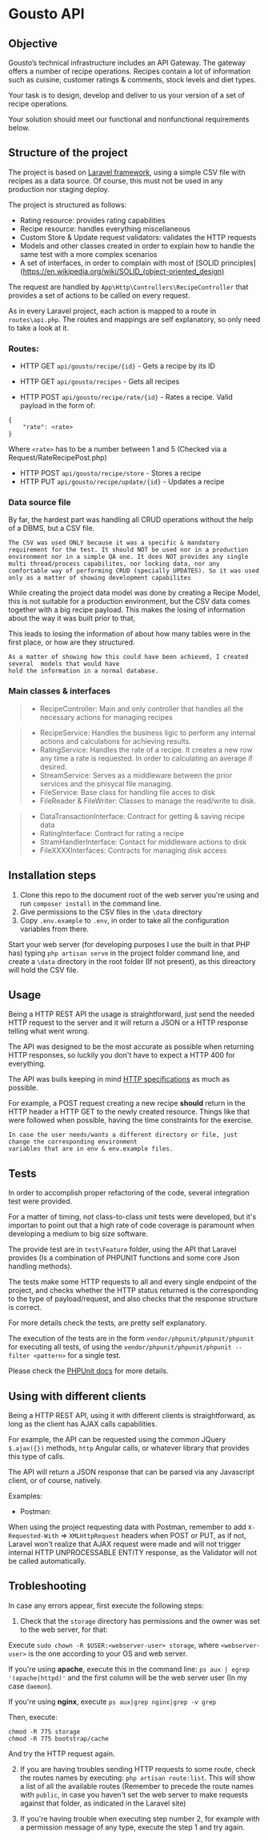 # Gousto API

## Objective

Gousto’s technical infrastructure includes an API Gateway.  The gateway offers a number of recipe operations.  Recipes contain a lot of
information such as cuisine, customer ratings & comments, stock levels and diet types.

Your task is to design, develop and deliver to us your version of a set of recipe operations.

Your solution should meet our functional and nonfunctional requirements below.


## Structure of the project

The project is based on [Laravel framework](https://laravel.com/), using a simple CSV file with recipes as a data source. 
Of course, this must not be used in any production nor staging deploy.

The project is structured as follows:

* Rating resource: provides rating capabilities
* Recipe resource: handles everything miscellaneous
* Custom Store & Update request validators: validates the HTTP requests
* Models and other classes created in order to explain how to handle the same test with a more complex scenarios
* A set of interfaces, in order to complain with most of [SOLID principles](https://en.wikipedia.org/wiki/SOLID_(object-oriented_design)

The request are handled by `App\Http\Controllers\RecipeController` that provides a set of actions to be called on every request.

As in every Laravel project, each action is mapped to a route in `routes\api.php`. The routes and mappings are self explanatory, so only need to take a look at it.

### Routes:

* HTTP GET `api/gousto/recipe/{id}` - Gets a recipe by its ID
* HTTP GET `api/gousto/recipes`  - Gets all recipes

* HTTP POST `api/gousto/recipe/rate/{id}` - Rates a recipe. Valid payload in the form of:
```
{
	"rate": <rate>
}
```
Where `<rate>` has to be a number between 1 and 5 (Checked via a Request/RateRecipePost.php)

* HTTP POST `api/gousto/recipe/store` - Stores a recipe
* HTTP PUT `api/gousto/recipe/update/{id}` - Updates a recipe

### Data source file

By far, the hardest part was handling all CRUD operations without the help of a DBMS, but a CSV file.

```
The CSV was used ONLY because it was a specific & mandatory requirement for the test. It should NOT be used nor in a production environment nor in a simple QA one. It does NOT provides any single multi thread/process capabilites, nor locking data, nor any comfortable way of performing CRUD (specially UPDATES). So it was used only as a matter of showing development capabilites
```

While creating the project data model was done by creating a Recipe Model, this is not suitable for 
a production environment, but the CSV data comes together with a big recipe payload.
This makes the losing of information about the way it was built prior to that, 

This leads to losing the information of about how many tables were in the first place, or how are they structured.

```
As a matter of showing how this could have been achieved, I created several  models that would have 
hold the information in a normal database.
```

### Main classes & interfaces

> * RecipeController: Main and only controller that handles all the necessary actions for managing recipes

> * RecipeService: Handles the business ligic to perform any internal actions and calculations for achieving results.
> * RatingService: Handles the rate of a recipe. It creates a new row any time a rate is requested. In order to calculating an average if desired.
> * StreamService: Serves as a middleware between the prior services and the phisycal file managing.
> * FileService: Base class for handling file acces to disk
> * FileReader & FileWriter: Classes to manage the read/write to disk.

> * DataTransactionInterface: Contract for getting & saving recipe data
> * RatingInterface: Contract for rating a recipe
> * StramHandlerInterface: Contact for middleware actions to disk
> * FileXXXXInterfaces: Contracts for managing disk access

## Installation steps

1. Clone this repo to the document root of the web server you're using and run `composer install` in the command line.
2. Give permissions to the CSV files in the `\data` directory
3. Copy `.env.example` to `.env`, in order to take all the configuration variables from there.

Start your web server (for developing purposes I use the built in that PHP has) typing `php artisan serve` in the project 
folder command line, and create a `\data` directory in the root folder (If not present), as this direactory will hold the CSV file.

## Usage

Being a HTTP REST API the usage is straightforward, just send the needed HTTP request to the server and it will return a JSON or a HTTP response telling what went wrong.

The API was designed to be the most accurate as possible when returning HTTP responses, so luckily you don't have to expect a HTTP 400 for everything.

The API was buils keeping in mind [HTTP specifications](https://www.w3.org/Protocols/Specs.html) as much as possible.

For example, a POST request creating a new recipe __should__ return in the HTTP header a HTTP GET to the newly created resource. Things like that were followed when possible, having the time constraints for the exercise.

```
In case the user needs/wants a different directory or file, just change the corresponding environment 
variables that are in env & env.example files.
```

## Tests

In order to accomplish proper refactoring of the code, several integration test were provided.

For a matter of timing, not class-to-class unit tests were developed, but it's importan to point out that a high rate of code coverage is paramount when developing a medium to big size software.

The provide test are in `test\Feature` folder, using the API that Laravel provides (Is a combination of PHPUNIT functions and some core Json handling methods).

The tests make some HTTP requests to all and every single endpoint of the project, and checks whether the HTTP status returned is the corresponding to the type of payload/request, and also checks that the response structure is correct.

For more details check the tests, are pretty self explanatory.

The execution of the tests are in the form `vendor/phpunit/phpunit/phpunit` for executing all tests, of using the `vendor/phpunit/phpunit/phpunit --filter <pattern>` for a single test.

Please check the [PHPUnit docs](https://phpunit.readthedocs.io/en/8.1/) for more details.


## Using with different clients

Being a HTTP REST API, using it with different clients is straightforward, as long as the client has AJAX calls capabilities.

For example, the API can be requested using the common JQuery `$.ajax({})` methods, `http` Angular calls, or whatever library that provides this type of calls.

The API will return a JSON response that can be parsed via any Javascript client, or of course, natively.

Examples:

* Postman: 

When using the project requesting data with Postman, remember to add `X-Requested-With` => `XMLHttpRequest` 
headers when POST or PUT, as if not, Laravel won't realize that AJAX request were made and will not trigger internal HTTP UNPROCESSABLE ENTITY response, as the Validator will not be called automatically.

## Trobleshooting

In case any errors appear, first execute the following steps:

1. Check that the `storage` directory has permissions and the owner was set to the web server, for that:

Execute `sudo chown -R $USER:<webserver-user> storage`, where `<webserver-user>` is the one according to 
your OS and web server. 

If you're using __apache__, execute this in the command line: `ps aux | egrep '(apache|httpd)'` and the first
column will be the web server user (In my case `daemon`).

If you're using __nginx__, execute `ps aux|grep nginx|grep -v grep`

Then, execute:
```
chmod -R 775 storage
chmod -R 775 bootstrap/cache
```
And try the HTTP request again.

2. If you are having troubles sending HTTP requests to some route, check the routes names by executing:
`php artisan route:list`. This will show a list of all the available routes (Remember to precede the route
names with `public`, in case you haven't set the web server to make requests against that folder, as indicated
in the Laravel site)

3. If you're having trouble when executing step number 2, for example with a permission message of any type, 
execute the step 1 and try again.
